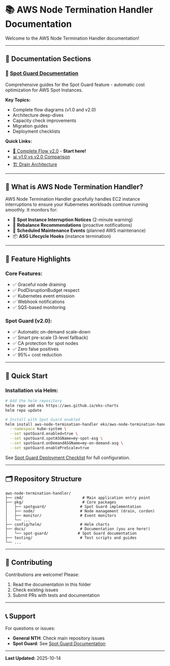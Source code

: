 # 📚 AWS Node Termination Handler Documentation

Welcome to the AWS Node Termination Handler documentation!

---

## 📂 Documentation Sections

### 🎯 [Spot Guard Documentation](./spot-guard/)
Comprehensive guides for the Spot Guard feature - automatic cost optimization for AWS Spot Instances.

**Key Topics:**
- Complete flow diagrams (v1.0 and v2.0)
- Architecture deep-dives
- Capacity check improvements
- Migration guides
- Deployment checklists

**Quick Links:**
- [🚀 Complete Flow v2.0](./spot-guard/SPOT_GUARD_COMPLETE_FLOW_V2.md) - **Start here!**
- [📊 v1.0 vs v2.0 Comparison](./spot-guard/SPOT_GUARD_V1_VS_V2_COMPARISON.md)
- [🏗️ Drain Architecture](./spot-guard/SPOT_GUARD_DRAIN_ARCHITECTURE.md)

---

## 🎯 What is AWS Node Termination Handler?

AWS Node Termination Handler gracefully handles EC2 instance interruptions to ensure your Kubernetes workloads continue running smoothly. It monitors for:

- 🔴 **Spot Instance Interruption Notices** (2-minute warning)
- 🔄 **Rebalance Recommendations** (proactive notifications)
- 🔧 **Scheduled Maintenance Events** (planned AWS maintenance)
- 📦 **ASG Lifecycle Hooks** (instance termination)

---

## 🌟 Feature Highlights

### **Core Features:**
- ✅ Graceful node draining
- ✅ PodDisruptionBudget respect
- ✅ Kubernetes event emission
- ✅ Webhook notifications
- ✅ SQS-based monitoring

### **Spot Guard (v2.0):**
- ✅ Automatic on-demand scale-down
- ✅ Smart pre-scale (3-level fallback)
- ✅ CA protection for spot nodes
- ✅ Zero false positives
- ✅ 95%+ cost reduction

---

## 📖 Quick Start

### Installation via Helm:

```bash
# Add the helm repository
helm repo add eks https://aws.github.io/eks-charts
helm repo update

# Install with Spot Guard enabled
helm install aws-node-termination-handler eks/aws-node-termination-handler \
  --namespace kube-system \
  --set spotGuard.enabled=true \
  --set spotGuard.spotASGName=my-spot-asg \
  --set spotGuard.onDemandASGName=my-on-demand-asg \
  --set spotGuard.enablePreScale=true
```

See [Spot Guard Deployment Checklist](./spot-guard/SPOT_GUARD_COMPLETE_FLOW_V2.md#-deployment-checklist) for full configuration.

---

## 🗂️ Repository Structure

```
aws-node-termination-handler/
├── cmd/                          # Main application entry point
├── pkg/                          # Core packages
│   ├── spotguard/               # Spot Guard implementation
│   ├── node/                    # Node management (drain, cordon)
│   ├── monitor/                 # Event monitors
│   └── ...
├── config/helm/                 # Helm charts
├── docs/                        # Documentation (you are here!)
│   └── spot-guard/             # Spot Guard documentation
├── testing/                     # Test scripts and guides
└── ...
```

---

## 🤝 Contributing

Contributions are welcome! Please:
1. Read the documentation in this folder
2. Check existing issues
3. Submit PRs with tests and documentation

---

## 📞 Support

For questions or issues:
- **General NTH**: Check main repository issues
- **Spot Guard**: See [Spot Guard Documentation](./spot-guard/)

---

**Last Updated:** 2025-10-14




